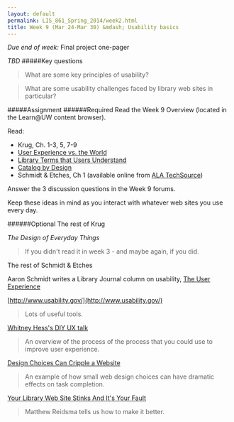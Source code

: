 ```yaml
---
layout: default
permalink: LIS_861_Spring_2014/week2.html
title: Week 9 (Mar 24-Mar 30) &mdash; Usability basics
---
```

<p class="bold_red"><em>Due end of week:</em> Final project one-pager</p>

<em>TBD</em>
#####Key questions
> What are some key principles of usability?

> What are some usability challenges faced by library web sites in particular?

#####Assignment
######Required
Read the Week 9 Overview (located in the Learn@UW content browser).

Read:

* Krug, Ch. 1-3, 5, 7-9
* [User Experience vs. the World](http://librarian.newjackalmanac.ca/2013/08/user-experience-vs-world.html)
* [Library Terms that Users Understand](http://escholarship.org/uc/item/3qq499w7)
* [Catalog by Design](http://www.walkingpaper.org/5979)
* Schmidt & Etches, Ch 1 (available online from [ALA TechSource](http://www.alatechsource.org/user-experience-ux-design-for-libraries-18))

Answer the 3 discussion questions in the Week 9 forums.

Keep these ideas in mind as you interact with whatever web sites you use every day.

######Optional
The rest of Krug

_The Design of Everyday Things_  
> If you didn't read it in week 3 - and maybe again, if you did.

The rest of Schmidt & Etches

Aaron Schmidt writes a Library Journal column on usability, 
[The User Experience](http://lj.libraryjournal.com/category/opinion/aaron-schmidt/)

[http://www.usability.gov/](http://www.usability.gov/)  
> Lots of useful tools.

[Whitney Hess's DIY UX talk](http://www.slideshare.net/whitneyhess/diy-ux)  
> An overview of the process of the process that you could use to improve
> user experience.

[Design Choices Can Cripple a Website](http://alistapart.com/article/designcancripple)  
> An example of how small web design choices can have dramatic effects on task
> completion.

[Your Library Web Site Stinks And It's Your Fault](http://matthew.reidsrow.com/articles/16)  
> Matthew Reidsma tells us how to make it better.